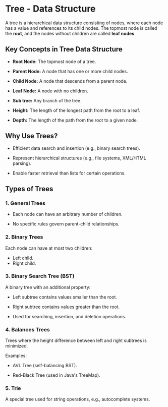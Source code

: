    #  Tree - Data Structure

A tree is a hierarchical data structure consisting of nodes, where each node has a value and references to its child nodes. The topmost node is called the **root**, and the nodes without children are called **leaf nodes**.

## Key Concepts in Tree Data Structure

 - **Root Node:** The topmost node of a tree.

 - **Parent Node:** A node that has one or more child nodes.

  - **Child Node:** A node that descends from a parent node.

 - **Leaf Node:** A node with no children.

- **Sub tree:** Any branch of the tree.

 - **Height:** The length of the longest path from the root to a leaf.

 - **Depth:** The length of the path from the root to a given node.

## Why Use Trees?

  - Efficient data search and insertion (e.g., binary search trees).

  - Represent hierarchical structures (e.g., file systems, XML/HTML parsing).

  - Enable faster retrieval than lists for certain operations.

## Types of Trees

### 1. General Trees
 - Each node can have an arbitrary number of children.

- No specific rules govern parent-child relationships.

### 2. Binary Trees
Each node can have at most two children:

   - Left child.
-
    Right child.
### 3. Binary Search Tree (BST)
A binary tree with an additional property:

   - Left subtree contains values smaller than the root.

   - Right subtree contains values greater than the root.

   - Used for searching, insertion, and deletion operations.
### 4. Balances  Trees
Trees where the height difference between left and right subtrees is minimized.

Examples:

   - AVL Tree (self-balancing BST).

   - Red-Black Tree (used in Java's TreeMap).

### 5. Trie
   A special tree used for string operations, e.g., autocomplete systems.
